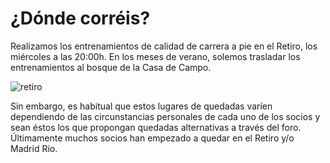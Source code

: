 # ¿Dónde corréis?

Realizamos los entrenamientos de calidad de carrera a pie en el Retiro, los miércoles a las 20:00h. En los meses de verano, solemos trasladar los entrenamientos al bosque de la Casa de Campo.

![retiro](http://www.aguaverde.org/wp-content/uploads/2018/02/cropped-photo_2017-12-23_10-08-13-1024x446.jpg)

Sin embargo, es habitual que estos lugares de quedadas varíen dependiendo de las circunstancias personales de cada uno de los socios y sean éstos los que propongan quedadas alternativas a través del foro. Últimamente muchos socios han empezado a quedar en el Retiro y/o Madrid Río.